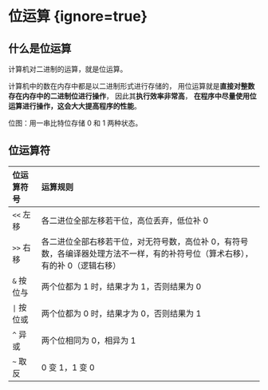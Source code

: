 # 位运算 {ignore=true}

## 什么是位运算

计算机对二进制的运算，就是位运算。

计算机中的数在内存中都是以二进制形式进行存储的，
用位运算就是**直接对整数存在内存中的二进制位进行操作**，
因此其**执行效率非常高**，
**在程序中尽量使用位运算进行操作，这会大大提高程序的性能**。

位图：用一串比特位存储 0 和 1 两种状态。

## 位运算符

| 位运算符号 | 运算规则 |
| :--- | :--- |
| `<<` 左移 |	各二进位全部左移若干位，高位丢弃，低位补 0 |
| `>>` 右移	| 各二进位全部右移若干位，对无符号数，高位补 0，有符号数，各编译器处理方法不一样，有的补符号位（算术右移），有的补 0（逻辑右移）|
| `&` 按位与 | 两个位都为 1 时，结果才为 1，否则结果为 0 |
| `\|` 按位或 | 两个位都为 0 时，结果才为 0，否则结果为 1 |
| `^`	异或 | 两个位相同为 0，相异为 1 |
| `~` 取反 | 0 变 1，1 变 0 |
